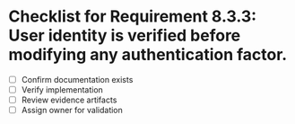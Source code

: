 # Checklist for Requirement 8.3.3: User identity is verified before modifying any authentication factor.

- [ ] Confirm documentation exists
- [ ] Verify implementation
- [ ] Review evidence artifacts
- [ ] Assign owner for validation
